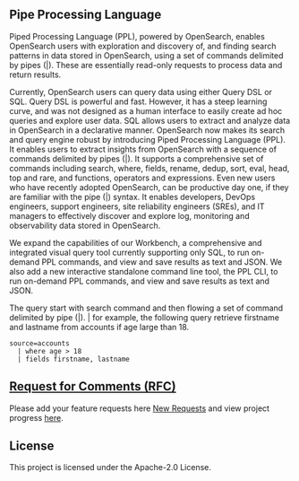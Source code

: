 ## Pipe Processing Language

Piped Processing Language (PPL), powered by OpenSearch, enables OpenSearch users with exploration and discovery of, and finding search patterns in data stored in OpenSearch, using a set of commands delimited by pipes (|). These are essentially read-only requests to process data and return results.

Currently, OpenSearch users can query data using either Query DSL or SQL. Query DSL is powerful and fast. However, it has a steep learning curve, and was not designed as a human interface to easily create ad hoc queries and explore user data. SQL allows users to extract and analyze data in OpenSearch in a declarative manner. OpenSearch now makes its search and query engine robust by introducing Piped Processing Language (PPL). It enables users to extract insights from OpenSearch with a sequence of commands delimited by pipes (|). It supports a comprehensive set of commands including search, where, fields, rename, dedup, sort, eval, head, top and rare, and functions, operators and expressions. Even new users who have recently adopted OpenSearch, can be productive day one, if they are familiar with the pipe (|) syntax. It enables developers, DevOps engineers, support engineers, site reliability engineers (SREs), and IT managers to effectively discover and explore log, monitoring and observability data stored in OpenSearch.

We expand the capabilities of our Workbench, a comprehensive and integrated visual query tool currently supporting only SQL, to run on-demand PPL commands, and view and save results as text and JSON. We also add a new interactive standalone command line tool, the PPL CLI, to run on-demand PPL commands, and view and save results as text and JSON.

The query start with search command and then flowing a set of command delimited by pipe (|). | for example, the following query retrieve firstname and lastname from accounts if age large than 18.

```
source=accounts
  | where age > 18
  | fields firstname, lastname
```

## [Request for Comments (RFC)](https://github.com/opensearch-project/pipe-processing-language/blob/main/docs/rfc/RFC_%20Analysis%20semi-structured%20data%20with%20Pipe%20Processing%20Language.pdf)
Please add your feature requests here [New Requests](https://github.com/opensearch-project/pipe-processing-language/issues) and view project progress [here](https://github.com/orgs/opensearch-project/projects).

## License

This project is licensed under the Apache-2.0 License.

